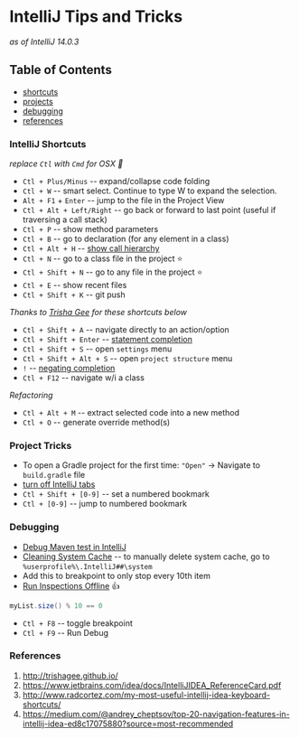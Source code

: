 IntelliJ Tips and Tricks
========================
_as of IntelliJ 14.0.3_

## Table of Contents
* [shortcuts](#intellij-shortcuts)
* [projects](#project-tricks)
* [debugging](#debugging)
* [references](#references)


### IntelliJ Shortcuts

_replace `Ctl` with `Cmd` for OSX :apple:_

+ `Ctl + Plus/Minus` -- expand/collapse code folding
+ `Ctl + W` -- smart select. Continue to type W to expand the selection.
+ `Alt + F1` + `Enter` -- jump to the file in the Project View
+ `Ctl + Alt + Left/Right` -- go back or forward to last point (useful if traversing a call stack)
+ `Ctl + P` -- show method parameters
+ `Ctl + B` -- go to declaration (for any element in a class)
+ `Ctl + Alt + H` -- [show call hierarchy](https://www.jetbrains.com/idea/help/building-call-hierarchy.html)
+ `Ctl + N` -- go to a class file in the project :star:
+ `Ctl + Shift + N` -- go to any file in the project :star:
+ `Ctl + E` -- show recent files
+ `Ctl + Shift + K` -- git push
 
_Thanks to [Trisha Gee](http://trishagee.github.io/post/stuff_i_learnt_about_intellij/) for these shortcuts below_

+ `Ctl + Shift + A` -- navigate directly to an action/option
+ `Ctl + Shift + Enter` -- [statement completion](https://confluence.jetbrains.com/display/IntelliJIDEA/Code+Completion#CodeCompletion-4.Statementcompletion)
+ `Ctl + Shift + S` -- open `settings` menu
+ `Ctl + Shift + Alt + S` -- open `project structure` menu
+ `!` -- [negating completion](https://confluence.jetbrains.com/display/IntelliJIDEA/Code+Completion#CodeCompletion-5.Negatingcompletion)
+ `Ctl + F12` -- navigate w/i a class
 
_Refactoring_

+ `Ctl + Alt + M` -- extract selected code into a new method
+ `Ctl + O` -- generate override method(s)

### Project Tricks
+ To open a Gradle project for the first time: `"Open"` -> Navigate to `build.gradle` file
+ [turn off IntelliJ tabs](http://hadihariri.com/2014/06/24/no-tabs-in-intellij-idea/)
+ `Ctl + Shift + [0-9]` -- set a numbered bookmark
+ `Ctl + [0-9]` -- jump to numbered bookmark

### Debugging
+ [Debug Maven test in IntelliJ](http://stackoverflow.com/questions/6573289/intellij-idea-debugger-skips-breakpoints-when-debugging-maven-tests)
+ [Cleaning System Cache](https://www.jetbrains.com/idea/help/cleaning-system-cache.html) -- to manually delete system cache, go to `%userprofile%\.IntelliJ##\system`
+ Add this to breakpoint to only stop every 10th item
+ [Run Inspections Offline](https://www.jetbrains.com/idea/help/running-inspections-offline.html) :thumbsup:

```java
myList.size() % 10 == 0
```

+ `Ctl + F8` -- toggle breakpoint
+ `Ctl + F9` -- Run Debug

### References
1. http://trishagee.github.io/
2. https://www.jetbrains.com/idea/docs/IntelliJIDEA_ReferenceCard.pdf
3. http://www.radcortez.com/my-most-useful-intellij-idea-keyboard-shortcuts/
4. https://medium.com/@andrey_cheptsov/top-20-navigation-features-in-intellij-idea-ed8c17075880?source=most-recommended

